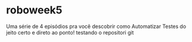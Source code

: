 # roboweek5
Uma série de 4 episódios pra você descobrir como Automatizar Testes do jeito certo e direto ao ponto!
testando o repositori git